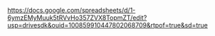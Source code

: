 https://docs.google.com/spreadsheets/d/1-6ymzEMyMuuk5tRVvHo357ZVX8TopmZT/edit?usp=drivesdk&ouid=100859910447802068709&rtpof=true&sd=true

